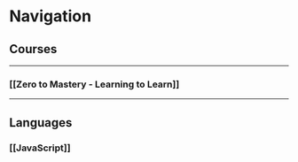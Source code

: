 # Navigation

## Courses
---
### [[Zero to Mastery - Learning to Learn]]


---
## Languages
### [[JavaScript]]



